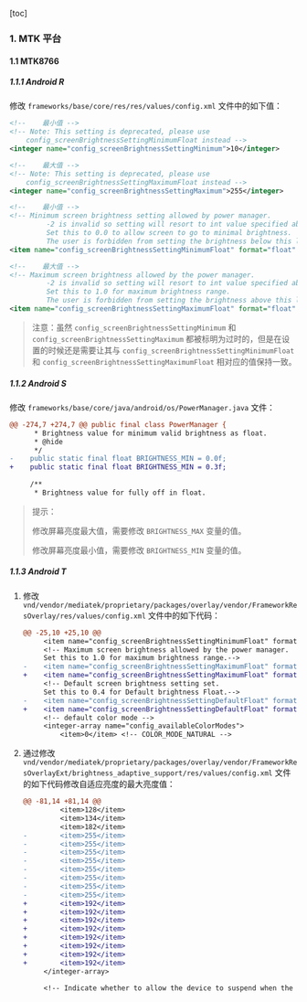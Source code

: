 [toc]

### 1. MTK 平台

#### 1.1 MTK8766

##### 1.1.1 Android R

修改 `frameworks/base/core/res/res/values/config.xml` 文件中的如下值：

```xml
<!--	最小值	-->
<!-- Note: This setting is deprecated, please use
    config_screenBrightnessSettingMinimumFloat instead -->
<integer name="config_screenBrightnessSettingMinimum">10</integer>

<!--	最大值	-->
<!-- Note: This setting is deprecated, please use
    config_screenBrightnessSettingMaximumFloat instead -->
<integer name="config_screenBrightnessSettingMaximum">255</integer>

<!--	最小值	-->
<!-- Minimum screen brightness setting allowed by power manager.
         -2 is invalid so setting will resort to int value specified above.
         Set this to 0.0 to allow screen to go to minimal brightness.
         The user is forbidden from setting the brightness below this level. -->
<item name="config_screenBrightnessSettingMinimumFloat" format="float" type="dimen">-2</item>

<!--	最大值	-->
<!-- Maximum screen brightness allowed by the power manager.
         -2 is invalid so setting will resort to int value specified above.
         Set this to 1.0 for maximum brightness range.
         The user is forbidden from setting the brightness above this level. -->
<item name="config_screenBrightnessSettingMaximumFloat" format="float" type="dimen">-2</item>
```

> 注意：虽然 `config_screenBrightnessSettingMinimum` 和 `config_screenBrightnessSettingMaximum` 都被标明为过时的，但是在设置的时候还是需要让其与 `config_screenBrightnessSettingMinimumFloat` 和 `config_screenBrightnessSettingMaximumFloat` 相对应的值保持一致。

##### 1.1.2 Android S 

修改 `frameworks/base/core/java/android/os/PowerManager.java` 文件：

```diff
@@ -274,7 +274,7 @@ public final class PowerManager {
      * Brightness value for minimum valid brightness as float.
      * @hide
      */
-    public static final float BRIGHTNESS_MIN = 0.0f;
+    public static final float BRIGHTNESS_MIN = 0.3f;
 
     /**
      * Brightness value for fully off in float.
```

> 提示：
>
> 修改屏幕亮度最大值，需要修改 `BRIGHTNESS_MAX` 变量的值。
>
> 修改屏幕亮度最小值，需要修改 `BRIGHTNESS_MIN` 变量的值。

##### 1.1.3 Android T

1. 修改 `vnd/vendor/mediatek/proprietary/packages/overlay/vendor/FrameworkResOverlay/res/values/config.xml` 文件中的如下代码：

   ```diff
   @@ -25,10 +25,10 @@
        <item name="config_screenBrightnessSettingMinimumFloat" format="float" type="dimen">0.0</item>
        <!-- Maximum screen brightness allowed by the power manager.
        Set this to 1.0 for maximum brightness range.-->
   -    <item name="config_screenBrightnessSettingMaximumFloat" format="float" type="dimen">1.0</item>
   +    <item name="config_screenBrightnessSettingMaximumFloat" format="float" type="dimen">0.753</item>
        <!-- Default screen brightness setting set.
        Set this to 0.4 for Default brightness Float.-->
   -    <item name="config_screenBrightnessSettingDefaultFloat" format="float" type="dimen">0.4</item>
   +    <item name="config_screenBrightnessSettingDefaultFloat" format="float" type="dimen">1.0</item>
        <!-- default color mode -->
        <integer-array name="config_availableColorModes">
            <item>0</item> <!-- COLOR_MODE_NATURAL -->
   ```

2. 通过修改 `vnd/vendor/mediatek/proprietary/packages/overlay/vendor/FrameworkResOverlayExt/brightness_adaptive_support/res/values/config.xml` 文件的如下代码修改自适应亮度的最大亮度值：

   ```diff
   @@ -81,14 +81,14 @@
            <item>128</item>
            <item>134</item>
            <item>182</item>
   -        <item>255</item>
   -        <item>255</item>
   -        <item>255</item>
   -        <item>255</item>
   -        <item>255</item>
   -        <item>255</item>
   -        <item>255</item>
   -        <item>255</item>
   +        <item>192</item>
   +        <item>192</item>
   +        <item>192</item>
   +        <item>192</item>
   +        <item>192</item>
   +        <item>192</item>
   +        <item>192</item>
   +        <item>192</item>
        </integer-array>
    
        <!-- Indicate whether to allow the device to suspend when the screen is off
   ```

   
